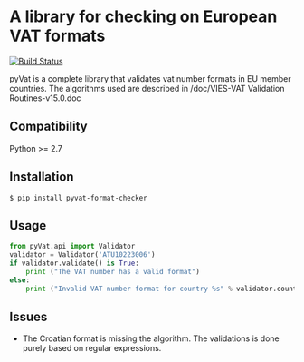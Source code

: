 # A library for checking on European VAT formats

[![Build Status](https://api.travis-ci.com/agilegeeks/pyVat.svg?branch=master)](https://travis-ci.com/agilegeeks/pyVat)

pyVat is a complete library that validates vat number formats in EU member countries. The algorithms used are described in /doc/VIES-VAT Validation Routines-v15.0.doc

## Compatibility
Python >= 2.7

## Installation
    $ pip install pyvat-format-checker

## Usage
```python
from pyVat.api import Validator
validator = Validator('ATU10223006')
if validator.validate() is True:
    print ("The VAT number has a valid format")
else:
    print ("Invalid VAT number format for country %s" % validator.country_code)

```
## Issues
- The Croatian format is missing the algorithm. The validations is done purely based on regular expressions.
